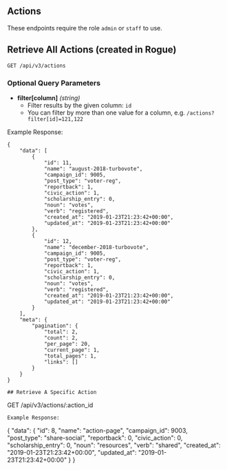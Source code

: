 ## Actions

These endpoints require the role `admin` or `staff` to use.

## Retrieve All Actions (created in Rogue)

```
GET /api/v3/actions
```

### Optional Query Parameters

- **filter[column]** _(string)_
  - Filter results by the given column: `id`
  - You can filter by more than one value for a column, e.g. `/actions?filter[id]=121,122`

Example Response:

```
{
    "data": [
        {
            "id": 11,
            "name": "august-2018-turbovote",
            "campaign_id": 9005,
            "post_type": "voter-reg",
            "reportback": 1,
            "civic_action": 1,
            "scholarship_entry": 0,
            "noun": "votes",
            "verb": "registered",
            "created_at": "2019-01-23T21:23:42+00:00",
            "updated_at": "2019-01-23T21:23:42+00:00"
        },
        {
            "id": 12,
            "name": "december-2018-turbovote",
            "campaign_id": 9005,
            "post_type": "voter-reg",
            "reportback": 1,
            "civic_action": 1,
            "scholarship_entry": 0,
            "noun": "votes",
            "verb": "registered",
            "created_at": "2019-01-23T21:23:42+00:00",
            "updated_at": "2019-01-23T21:23:42+00:00"
        }
    ],
    "meta": {
        "pagination": {
            "total": 2,
            "count": 2,
            "per_page": 20,
            "current_page": 1,
            "total_pages": 1,
            "links": []
        }
    }
}

## Retrieve A Specific Action
```

GET /api/v3/actions/:action_id

```
Example Response:
```

{
"data": {
"id": 8,
"name": "action-page",
"campaign_id": 9003,
"post_type": "share-social",
"reportback": 0,
"civic_action": 0,
"scholarship_entry": 0,
"noun": "resources",
"verb": "shared",
"created_at": "2019-01-23T21:23:42+00:00",
"updated_at": "2019-01-23T21:23:42+00:00"
}
}

```

```
